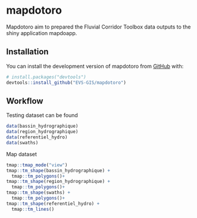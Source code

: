 
<!-- README.md is generated from README.Rmd. Please edit that file -->

# mapdotoro

<!-- badges: start -->
<!-- badges: end -->

Mapdotoro aim to prepared the Fluvial Corridor Toolbox data outputs to
the shiny application mapdoapp.

## Installation

You can install the development version of mapdotoro from
[GitHub](https://github.com/) with:

``` r
# install.packages("devtools")
devtools::install_github("EVS-GIS/mapdotoro")
```

## Workflow

Testing dataset can be found

``` r
data(bassin_hydrographique)
data(region_hydrographique)
data(referentiel_hydro)
data(swaths)
```

Map dataset

``` r
tmap::tmap_mode("view")
tmap::tm_shape(bassin_hydrographique) +
  tmap::tm_polygons()+
tmap::tm_shape(region_hydrographique) +
  tmap::tm_polygons()+
tmap::tm_shape(swaths) +
  tmap::tm_polygons()+
tmap::tm_shape(referentiel_hydro) +
  tmap::tm_lines()
```
